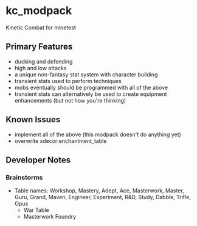 # kc_modpack
Kinetic Combat for minetest

## Primary Features
* ducking and defending
* high and low attacks
* a unique non-fantasy stat system with character building
* transient stats used to perform techniques
* mobs eventually should be programmed with all of the above
* transient stats can alternatively be used to create equipment enhancements (but not how you're thinking)

## Known Issues
* implement all of the above (this modpack doesn't do anything yet)
* overwrite xdecor:enchantment_table

## Developer Notes
### Brainstorms
* Table names: Workshop, Mastery, Adept, Ace, Masterwork, Master, Guru, Grand, Maven, Engineer, Experiment, R&D, Study, Dabble, Trifle, Opus
  - War Table
  - Masterwork Foundry
